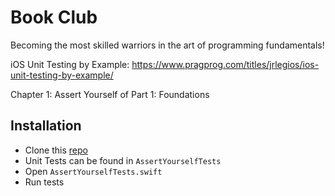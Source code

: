 # Book Club

Becoming the most skilled warriors in the art of programming fundamentals!

iOS Unit Testing by Example: https://www.pragprog.com/titles/jrlegios/ios-unit-testing-by-example/

Chapter 1: Assert Yourself of Part 1: Foundations

## Installation

* Clone this [repo](https://github.com/qfarenwald/AssertYourself)
* Unit Tests can be found in `AssertYourselfTests` 
* Open `AssertYourselfTests.swift` 
* Run tests 

